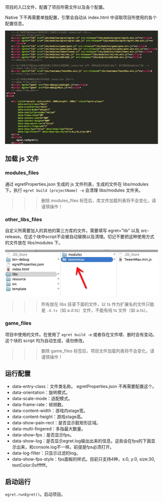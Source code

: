 项目的入口文件，配置了项目所需文件以及各个配置。

Native 下不再需要单独配置，引擎会自动从 index.html 中读取项目所使用的各个配置信息。

![image](5604f68b8f32b.png)

## 加载 js 文件

### modules_files

通过 egretProperties.json 生成的 js 文件列表，生成的文件在 libs/modules 下。执行 ```egret build [projectName] -e``` 会清理 libs/modules 文件夹。

>>> 删除 modules_files 标签后，库文件加载列表将不会变化，请谨慎操作！

### other_libs_files

自定义所需要加入的其他的第三方库的文件。需要填写 egret="lib" 以及 src-release。在这个块中script不会被自动替换以及清理。切记不要把这种使用方式的文件放在 libs/modules 下。

![image](5604f68b50d39.png)

>>> 所有放在 libs 目录下面的文件，以 ts 作为扩展名的文件只能是 ```.d.ts```（如 a.d.ts）文件，不能有纯 ts 文件（如 a.ts）。

### game_files

项目中使用的文件。在使用了 ```egret build -e``` 或者存在文件增、删时会有变动。这个块的 script 均为自动生成，请勿修改。

>>> 删除 game_files 标签后，项目文件加载列表将不会变化，请谨慎操作！

## 运行配置

* data-entry-class：文件类名称。 egretProperties.json 不再需要配置这个。
* data-orientation：旋转模式。
* data-scale-mode：适配模式。
* data-frame-rate：帧频数。
* data-content-width：游戏内stage宽。
* data-content-height：游戏stage高。
* data-show-pain-rect：是否显示脏矩形区域。
* data-multi-fingered：多指最大数量。
* data-show-fps：是否显示fps。
* data-show-log：是否显示egret.log输出出来的信息。这些会在fps的下面显示出来，和console.log不一样。前提是fps必须打开。
* data-log-filter：只显示过滤的log。
* data-show-fps-style：fps面板的样式。目前只支持4种，x:0, y:0, size:30, textColor:0xffffff。


## 启动运行
```egret.runEgret()```。启动项目。